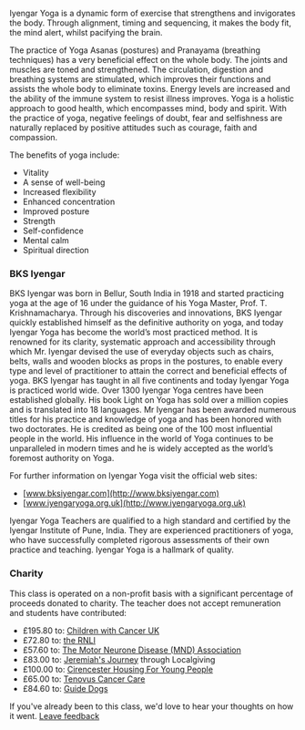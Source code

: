 Iyengar Yoga is a dynamic form of exercise that strengthens and invigorates the body. Through alignment, timing and sequencing, it makes the body fit, the mind alert, whilst pacifying the brain.

The practice of Yoga Asanas (postures) and Pranayama (breathing techniques) has a very beneficial effect on the whole body. The joints and muscles are toned and strengthened. The circulation, digestion and breathing systems are stimulated, which improves their functions and assists the whole body to eliminate toxins. Energy levels are increased and the ability of the immune system to resist illness improves. Yoga is a holistic approach to good health, which encompasses mind, body and spirit. With the practice of yoga, negative feelings of doubt, fear and selfishness are naturally replaced by positive attitudes such as courage, faith and compassion.

The benefits of yoga include:

- Vitality
- A sense of well-being
- Increased flexibility
- Enhanced concentration
- Improved posture
- Strength
- Self-confidence
- Mental calm
- Spiritual direction

### BKS Iyengar

BKS Iyengar was born in Bellur, South India in 1918 and started practicing yoga at the age of 16 under the guidance of his Yoga Master, Prof. T. Krishnamacharya. Through his discoveries and innovations, BKS Iyengar quickly established himself as the definitive authority on yoga, and today Iyengar Yoga has become the world’s most practiced method. It is renowned for its clarity, systematic approach and accessibility through which Mr. Iyengar devised the use of everyday objects such as chairs, belts, walls and wooden blocks as props in the postures, to enable every type and level of practitioner to attain the correct and beneficial effects of yoga. BKS Iyengar has taught in all five continents and today Iyengar Yoga is practiced world wide. Over 1300 Iyengar Yoga centres have been established globally. His book Light on Yoga has sold over a million copies and is translated into 18 languages. Mr Iyengar has been awarded numerous titles for his practice and knowledge of yoga and has been honored with two doctorates. He is credited as being one of the 100 most influential people in the world. His influence in the world of Yoga continues to be unparalleled in modern times and he is widely accepted as the world’s foremost authority on Yoga.

For further information on Iyengar Yoga visit the official web sites:

- [www.bksiyengar.com](http://www.bksiyengar.com)
- [www.iyengaryoga.org.uk](http://www.iyengaryoga.org.uk)

Iyengar Yoga Teachers are qualified to a high standard and certified by the Iyengar Institute of Pune, India. They are experienced practitioners of yoga, who have successfully completed rigorous assessments of their own practice and teaching. Iyengar Yoga is a hallmark of quality.

### Charity

This class is operated on a non-profit basis with a significant percentage of proceeds donated to charity. The teacher does not accept remuneration and students have contributed:

- £195.80 to: [Children with Cancer UK](http://www.childrenwithcancer.org.uk)
- £72.80 to: [the RNLI](http://rnli.org)
- £57.60 to: [The Motor Neurone Disease (MND) Association](http://www.mndassociation.org)
- £83.00 to: [Jeremiah's Journey](http://www.jeremiahsjourney.org.uk) through Localgiving
- £100.00 to: [Cirencester Housing For Young People](http://www.chypthecharity.org.uk)
- £65.00 to: [Tenovus Cancer Care](http://www.tenovuscancercare.org.uk)
- £84.60 to: [Guide Dogs](http://www.guidedogs.org.uk)

If you've already been to this class, we'd love to hear your thoughts on how it went. [Leave feedback](http://goo.gl/forms/W1SZ0defxC)

